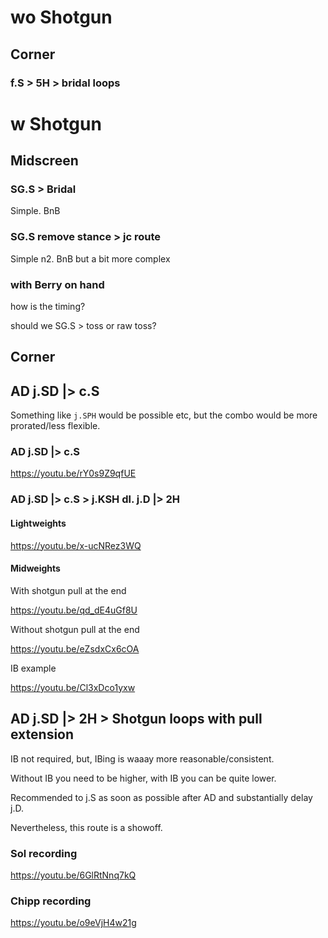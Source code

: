 # wo Shotgun

## Corner

### f.S > 5H > bridal loops

# w Shotgun

## Midscreen

[//]: # ()
[//]: # (!!! success "Don't need IB")

[//]: # ()
[//]: # (    You don't need to IB to perform these, they are very simple and straightforward)

### SG.S > Bridal

Simple. BnB

### SG.S remove stance > jc route

Simple n2. BnB but a bit more complex

### with Berry on hand

how is the timing?

should we SG.S > toss or raw toss?

## Corner

## AD j.SD |> c.S 

Something like `j.SPH` would be possible etc, but the combo would be more prorated/less flexible.

### AD j.SD |> c.S

https://youtu.be/rY0s9Z9qfUE

### AD j.SD |> c.S > j.KSH dl. j.D |> 2H

#### Lightweights

https://youtu.be/x-ucNRez3WQ

#### Midweights

With shotgun pull at the end

https://youtu.be/qd_dE4uGf8U

Without shotgun pull at the end

https://youtu.be/eZsdxCx6cOA

IB example

https://youtu.be/Cl3xDco1yxw


## AD j.SD |> 2H > Shotgun loops with pull extension

IB not required, but, IBing is waaay more reasonable/consistent.

Without IB you need to be higher, with IB you can be quite lower.

Recommended to j.S as soon as possible after AD and substantially delay j.D.

Nevertheless, this route is a showoff.

### Sol recording

https://youtu.be/6GlRtNnq7kQ

### Chipp recording

https://youtu.be/o9eVjH4w21g

